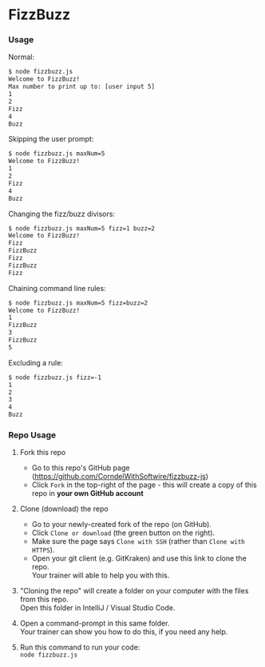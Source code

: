 # FizzBuzz

### Usage
Normal:
```bash
$ node fizzbuzz.js
Welcome to FizzBuzz!
Max number to print up to: [user input 5]
1
2
Fizz
4
Buzz
```
Skipping the user prompt:
```bash
$ node fizzbuzz.js maxNum=5
Welcome to FizzBuzz!
1
2
Fizz
4
Buzz
```
Changing the fizz/buzz divisors:
```bash
$ node fizzbuzz.js maxNum=5 fizz=1 buzz=2
Welcome to FizzBuzz!
Fizz
FizzBuzz
Fizz
FizzBuzz
Fizz
```
Chaining command line rules:
```bash
$ node fizzbuzz.js maxNum=5 fizz=buzz=2
Welcome to FizzBuzz!
1
FizzBuzz
3
FizzBuzz
5
```
Excluding a rule:
```bash
$ node fizzbuzz.js fizz=-1
1
2
3
4
Buzz
```


### Repo Usage

1. Fork this repo
    * Go to this repo's GitHub page (https://github.com/CorndelWithSoftwire/fizzbuzz-js)
    * Click `Fork` in the top-right of the page - this will create a copy of this repo in **your own GitHub account**

2. Clone (download) the repo
    * Go to your newly-created fork of the repo (on GitHub).
    * Click `Clone or download` (the green button on the right).
    * Make sure the page says `Clone with SSH` (rather than `Clone with HTTPS`).
    * Open your git client (e.g. GitKraken) and use this link to clone the repo.  
    Your trainer will able to help you with this.

3. "Cloning the repo" will create a folder on your computer with the files from this repo.  
Open this folder in IntelliJ / Visual Studio Code.

4. Open a command-prompt in this same folder.  
Your trainer can show you how to do this, if you need any help.

5. Run this command to run your code:  
`node fizzbuzz.js`